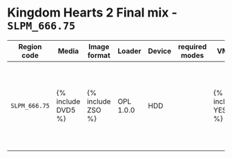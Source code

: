 # Kingdom Hearts 2 Final mix - `SLPM_666.75`

| Region code | Media | Image format | Loader | Device | required modes | VMC | PADEMU | Compatible | Notes |
| ----------- | ----- | ------------ | ------ | ------ | -------------- | --- | ------ | ---------- | ----- |
| `SLPM_666.75` | {% include DVD5 %} | {% include ZSO %} | OPL 1.0.0 | HDD |   | {% include YES %} | {% include YES %} | {% include YES %} | lexaus attacks cause some lag, but I guess it's not OPL's fault
